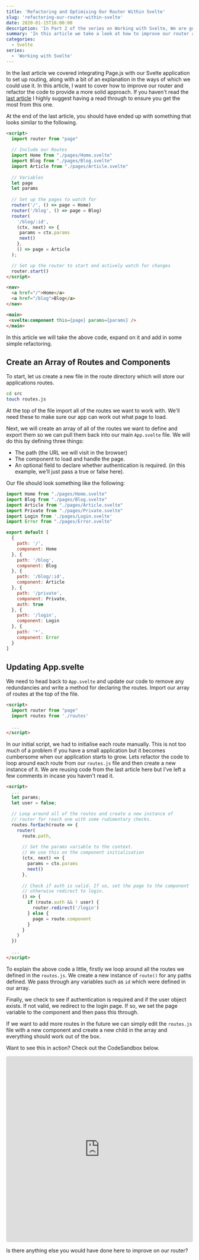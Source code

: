 ```yaml
---
title: 'Refactoring and Optimising Our Router Within Svelte'
slug: 'refactoring-our-router-within-svelte'
date: 2020-01-15T16:00:00
description: 'In Part 2 of the series on Working with Svelte, We are going to take a look at how to improve our router (implemented with Page.js) and refactor the code to provide a more solid approach. We will also set up our application to easily add in new routes.'
summary: 'In this article we take a look at how to improve our router and refactor the code to provide a more solid approach'
categories:
  - Svelte
series:
  - 'Working with Svelte'
---
```

In the last article we covered integrating Page.js with our Svelte application to set up routing, along with a bit of an explanation in the ways of which we could use it. In this article, I want to cover how to improve our router and refactor the code to provide a more solid approach. If you haven't read the [last article](https://jackwhiting.co.uk/posts/setting-up-routing-in-svelte-with-pagejs/) I highly suggest having a read through to ensure you get the most from this one.

At the end of the last article, you should have ended up with something that looks similar to the following.

```html
<script>
  import router from "page"
  
  // Include our Routes
  import Home from "./pages/Home.svelte"
  import Blog from "./pages/Blog.svelte"
  import Article from "./pages/Article.svelte"
  
  // Variables
  let page
  let params
  
  // Set up the pages to watch for
  router('/', () => page = Home)
  router('/blog', () => page = Blog)
  router(
    '/blog/:id', 
    (ctx, next) => {
     params = ctx.params
     next()
    }, 
    () => page = Article
  );

  // Set up the router to start and actively watch for changes
  router.start()
</script>

<nav>
  <a href="/">Home</a>
  <a href="/blog">Blog</a>
</nav>

<main>
 <svelte:component this={page} params={params} />
</main>
```

In this article we will take the above code, expand on it and add in some simple refactoring.

## Create an Array of Routes and Components

To start, let us create a new file in the route directory which will store our applications routes.

```bash
cd src
touch routes.js
```

At the top of the file import all of the routes we want to work with. We'll need these to make sure our app can work out what page to load.

Next, we will create an array of all of the routes we want to define and export them so we can pull them back into our main `App.svelte` file. We will do this by defining three things:

- The path (the URL we will visit in the browser)
- The component to load and handle the page.
- An optional field to declare whether authentication is required. (in this example, we'll just pass a true or false here).

Our file should look something like the following:

```js
import Home from "./pages/Home.svelte"
import Blog from "./pages/Blog.svelte"
import Article from "./pages/Article.svelte"
import Private from "./pages/Private.svelte"
import Login from './pages/Login.svelte'
import Error from "./pages/Error.svelte"

export default [
  {
    path: '/',
    component: Home
  }, {
    path: '/blog',
    component: Blog
  }, {
    path: '/blog/:id',
    component: Article
  }, {
    path: '/private',
    component: Private,
    auth: true
  }, {
    path: '/login',
    component: Login
  }, {
    path: '*',
    component: Error
  }
]
```

## Updating App.svelte

We need to head back to `App.svelte` and update our code to remove any redundancies and write a method for declaring the routes. Import our array of routes at the top of the file.

```html
<script>
  import router from "page"
  import routes from './routes'
  
  ...
</script>
```

In our initial script, we had to initialise each route manually. This is not too much of a problem if you have a small application but it becomes cumbersome when our application starts to grow. Lets refactor the code to loop around each route from our `routes.js` file and then create a new instance of it. We are reusing code from the last article here but I've left a few comments in incase you haven't read it.

```html
<script>
  ...
  let params;
  let user = false;

  // Loop around all of the routes and create a new instance of
  // router for reach one with some rudimentary checks.
  routes.forEach(route => {
    router(
      route.path, 
      
      // Set the params variable to the context.
      // We use this on the component initialisation
      (ctx, next) => {
        params = ctx.params
        next()
      },
      
      // Check if auth is valid. If so, set the page to the component
      // otherwise redirect to login.
      () => {
        if (route.auth && ! user) {
          router.redirect('/login')
        } else {
          page = route.component
        }
      }
    )
  })
  
  ...
</script>
```

To explain the above code a little, firstly we loop around all the routes we defined in the `routes.js`. We create a new instance of `route()` for any paths defined. We pass through any variables such as `id` which were defined in our array. 

Finally, we check to see if authentication is required and if the user object exists. If not valid, we redirect to the login page. If so, we set the page variable to the component and then pass this through.

If we want to add more routes in the future we can simply edit the `routes.js` file with a new component and create a new child in the array and everything should work out of the box.

Want to see this in action? Check out the CodeSandbox below.

<iframe src="https://codesandbox.io/embed/polished-dew-pckm7?fontsize=14&hidenavigation=1&module=%2FApp.svelte&theme=dark" style="width:100%; height:500px; border:0; border-radius: 4px; overflow:hidden;" title="polished-dew-pckm7" allow="geolocation; microphone; camera; midi; vr; accelerometer; gyroscope; payment; ambient-light-sensor; encrypted-media; usb" sandbox="allow-modals allow-forms allow-popups allow-scripts allow-same-origin"></iframe>

Is there anything else you would have done here to improve on our router?
